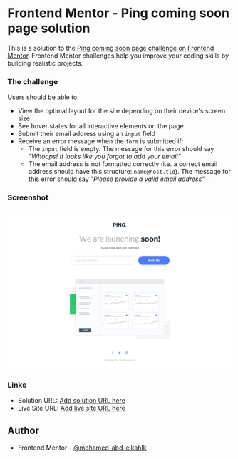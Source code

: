 # Frontend Mentor - Ping coming soon page solution

This is a solution to the [Ping coming soon page challenge on Frontend Mentor](https://www.frontendmentor.io/challenges/ping-single-column-coming-soon-page-5cadd051fec04111f7b848da). Frontend Mentor challenges help you improve your coding skills by building realistic projects. 


### The challenge

Users should be able to:

- View the optimal layout for the site depending on their device's screen size
- See hover states for all interactive elements on the page
- Submit their email address using an `input` field
- Receive an error message when the `form` is submitted if:
	- The `input` field is empty. The message for this error should say *"Whoops! It looks like you forgot to add your email"*
	- The email address is not formatted correctly (i.e. a correct email address should have this structure: `name@host.tld`). The message for this error should say *"Please provide a valid email address"*

### Screenshot

![](design/desktop-design.jpg)

### Links

- Solution URL: [Add solution URL here](https://www.frontendmentor.io/solutions/pingcomingsoonpagemaster-PviGMaYtEr)
- Live Site URL: [Add live site URL here](https://mohamed-abd-elkahlk.github.io/ping-coming-soon-page-master/)

## Author

- Frontend Mentor - [@mohamed-abd-elkahlk](https://www.frontendmentor.io/profile/mohamed-abd-elkahlk)
